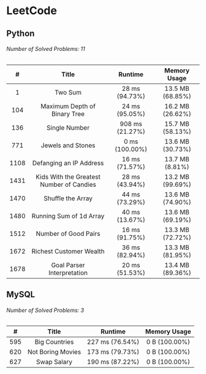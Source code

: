 # LeetCode
## Python
###### Number of Solved Problems: 11
|#|Title|Runtime|Memory Usage|
|:---:|:---:|:---:|:---:|
|1|Two Sum|28 ms (94.73%)|13.5 MB (68.85%)|
|104|Maximum Depth of Binary Tree|24 ms (95.05%)|16.2 MB (26.62%)|
|136|Single Number|908 ms (21.27%)|15.7 MB (58.13%)|
|771|Jewels and Stones|0 ms (100.00%)|13.6 MB (30.73%)|
|1108|Defanging an IP Address|16 ms (71.57%)|13.7 MB (8.81%)|
|1431|Kids With the Greatest Number of Candies|28 ms (43.94%)|13.2 MB (99.69%)|
|1470|Shuffle the Array|44 ms (73.29%)|13.6 MB (74.90%)|
|1480|Running Sum of 1d Array|40 ms (13.67%)|13.6 MB (69.19%)|
|1512|Number of Good Pairs|16 ms (91.75%)|13.3 MB (72.72%)|
|1672|Richest Customer Wealth|36 ms (82.94%)|13.3 MB (81.95%)|
|1678|Goal Parser Interpretation|20 ms (51.53%)|13.4 MB (89.36%)|

## MySQL
###### Number of Solved Problems: 3
|#|Title|Runtime|Memory Usage|
|:---:|:---:|:---:|:---:|
|595|Big Countries|227 ms (76.54%)|0 B (100.00%)|
|620|Not Boring Movies|173 ms (79.73%)|0 B (100.00%)|
|627|Swap Salary|190 ms (87.22%)|0 B (100.00%)|
